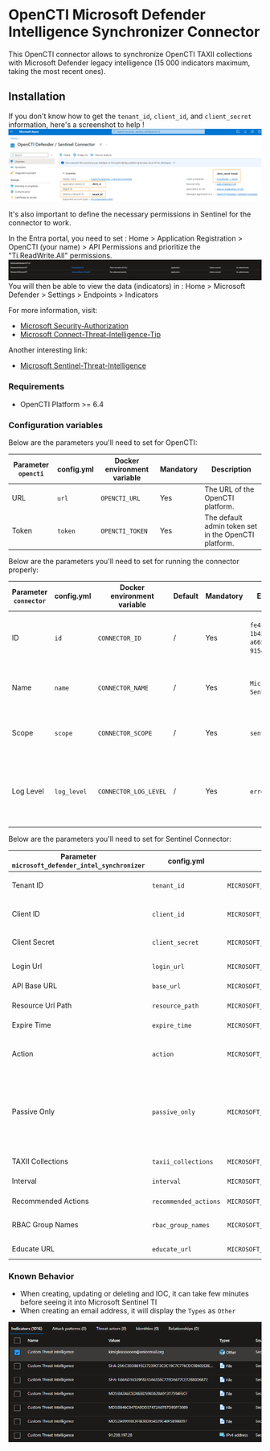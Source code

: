 # OpenCTI Microsoft Defender Intelligence Synchronizer Connector

This OpenCTI connector allows to synchronize OpenCTI TAXII collections with Microsoft Defender legacy intelligence (15 000 indicators maximum, taking the most recent ones).

## Installation

If you don't know how to get the `tenant_id`, `client_id`, and `client_secret` information, here's a screenshot to
help !
![Sentinel_variables](doc/sentinel_info_variables.png)

It's also important to define the necessary permissions in Sentinel for the connector to work.

In the Entra portal, you need to set :
Home > Application Registration > OpenCTI (your name) > API Permissions
and prioritize the "Ti.ReadWrite.All" permissions.
![Sentinel_permission](doc/permission_mandatory.png)
You will then be able to view the data (indicators) in :
Home > Microsoft Defender > Settings > Endpoints > Indicators

For more information, visit:

- [Microsoft Security-Authorization](https://learn.microsoft.com/en-us/graph/security-authorization)
- [Microsoft Connect-Threat-Intelligence-Tip](https://learn.microsoft.com/en-us/azure/sentinel/connect-threat-intelligence-tip)

Another interesting link:

- [Microsoft Sentinel-Threat-Intelligence](https://learn.microsoft.com/en-us/azure/architecture/example-scenario/data/sentinel-threat-intelligence#import-threat-indicators-with-the-platforms-data-connector)

### Requirements

- OpenCTI Platform >= 6.4

### Configuration variables

Below are the parameters you'll need to set for OpenCTI:

| Parameter `opencti` | config.yml | Docker environment variable | Mandatory | Description                                          |
|---------------------|------------|-----------------------------|-----------|------------------------------------------------------|
| URL                 | `url`      | `OPENCTI_URL`               | Yes       | The URL of the OpenCTI platform.                     |
| Token               | `token`    | `OPENCTI_TOKEN`             | Yes       | The default admin token set in the OpenCTI platform. |

Below are the parameters you'll need to set for running the connector properly:

| Parameter `connector`       | config.yml                    | Docker environment variable             | Default | Mandatory | Example                                | Description                                                                            |
|-----------------------------|-------------------------------|-----------------------------------------|---------|-----------|----------------------------------------|----------------------------------------------------------------------------------------|
| ID                          | `id`                          | `CONNECTOR_ID`                          | /       | Yes       | `fe418972-1b42-42c9-a665-91544c1a9939` | A unique `UUIDv4` identifier for this connector instance.                              |
| Name                        | `name`                        | `CONNECTOR_NAME`                        | /       | Yes       | `Microsoft Sentinel`                   | Full name of the connector : `Microsoft Sentinel`.                                     |
| Scope                       | `scope`                       | `CONNECTOR_SCOPE`                       | /       | Yes       | `sentinel`                             | Must be `sentinel`, not used in this connector.                                        |
| Log Level                   | `log_level`                   | `CONNECTOR_LOG_LEVEL`                   | /       | Yes       | `error`                                | Determines the verbosity of the logs. Options are `debug`, `info`, `warn`, or `error`. |

Below are the parameters you'll need to set for Sentinel Connector:

| Parameter `microsoft_defender_intel_synchronizer` | config.yml          | Docker environment variable                                     | Default  | Mandatory | Example                                    | Description                                                                                                                                                                                                                                                                                                                                                       |
|---------------------------------------------------|---------------------|-----------------------------------------------------------------|----------|-----------|--------------------------------------------|-------------------------------------------------------------------------------------------------------------------------------------------------------------------------------------------------------------------------------------------------------------------------------------------------------------------------------------------------------------------|
| Tenant ID                                         | `tenant_id`         | `MICROSOFT_DEFENDER_INTEL_SYNCHRONIZER_TENANT_ID`               | /        | Yes       | /                                          | Your Azure App Tenant ID, see the screenshot to help you find this information.                                                                                                                                                                                                                                                                                   |
| Client ID                                         | `client_id`         | `MICROSOFT_DEFENDER_INTEL_SYNCHRONIZER_CLIENT_ID`               | /        | Yes       | /                                          | Your Azure App Client ID, see the screenshot to help you find this information.                                                                                                                                                                                                                                                                                   |
| Client Secret                                     | `client_secret`     | `MICROSOFT_DEFENDER_INTEL_SYNCHRONIZER_CLIENT_SECRET`           | /        | Yes       | /                                          | Your Azure App Client secret, See the screenshot to help you find this information.                                                                                                                                                                                                                                                                               |
| Login Url                                         | `login_url`         | `MICROSOFT_DEFENDER_INTEL_SYNCHRONIZER_LOGIN_URL`               | /        | No        | `https://login.microsoft.com`              | Login URL for Microsoft which is `https://login.microsoft.com`                                                                                                                                                                                                                                                                                                    |
| API Base URL                                      | `base_url`          | `MICROSOFT_DEFENDER_INTEL_SYNCHRONIZER_BASE_URL`                | /        | No        | `https://api.securitycenter.microsoft.com` | The resource the API will use which is `https://api.securitycenter.microsoft.com`                                                                                                                                                                                                                                                                                 |
| Resource Url Path                                 | `resource_path`     | `MICROSOFT_DEFENDER_INTEL_SYNCHRONIZER_RESOURCE_PATH`           | /        | No        | `/api/indicators`                          | The request URL that will be used which is `/api/indicators`                                                                                                                                                                                                                                                                                                      |
| Expire Time                                       | `expire_time`       | `MICROSOFT_DEFENDER_INTEL_SYNCHRONIZER_EXPIRE_TIME`             | /        | Yes       | `30`                                       | Number of days for your indicator to expire in Sentinel. Suggestion of `30` as a default                                                                                                                                                                                                                                                                          |
| Action                                            | `action`            | `MICROSOFT_DEFENDER_INTEL_SYNCHRONIZER_ACTION`                  | /        | No        | `alert`                                    | The action to apply if the indicator is matched from within the targetProduct security tool. Possible values are: `Audit`, `Block`, `Alert`, `Warn`.                                                                                                                                                                                                              |
| Passive Only                                      | `passive_only`      | `MICROSOFT_DEFENDER_INTEL_SYNCHRONIZER_PASSIVE_ONLY`            | /        | No        | `true`                                     | Determines if the indicator should trigger an event that is visible to an end-user. When set to `True` security tools will not notify the end user that a ‘hit’ has occurred. This is most often treated as audit or silent mode by security products where they will simply log that a match occurred but will not perform the action. Default value is `False`. |
| TAXII Collections                                 | `taxii_collections` | `MICROSOFT_DEFENDER_INTEL_SYNCHRONIZER_TAXII_COLLECTIONS`       | /        | Yes       | `ID1,ID2`                                  | List of TAXII collections, separated by commas.                                                                                                                                                                                                                                                                                                                   |
| Interval                                          | `interval`          | `MICROSOFT_DEFENDER_INTEL_SYNCHRONIZER_INTERVAL`                | /        | No        | `300`                                      | Interval for pulling TAXII collections and sync to Defender.                                                                                                                                                                                                                                                                                                      |
| Recommended Actions                                 | `recommended_actions` | `MICROSOFT_DEFENDER_INTEL_SYNCHRONIZER_RECOMMENDED_ACTIONS` | /        | No        | `Block immediately`                           | Recommended actions for the TI indicator alert. |
| RBAC Group Names                                   | `rbac_group_names`    | `MICROSOFT_DEFENDER_INTEL_SYNCHRONIZER_RBAC_GROUP_NAMES`    | `[]`     | No        | `["group1", "group2"]`                        | JSON array of RBAC group names. Example: `["My Team", "The Other Team - Linux Servers"]`. |
| Educate URL                                        | `educate_url`         | `MICROSOFT_DEFENDER_INTEL_SYNCHRONIZER_EDUCATE_URL`         | /        | No        | `https://support.example.com`                  | Custom notification/support URL for Block/Warn actions. |

### Known Behavior

- When creating, updating or deleting and IOC, it can take few minutes before seeing it into Microsoft Sentinel TI
- When creating an email address, it will display the `Types` as `Other`

![Display of Email Address on MSTI](doc/ioc_msti.png)